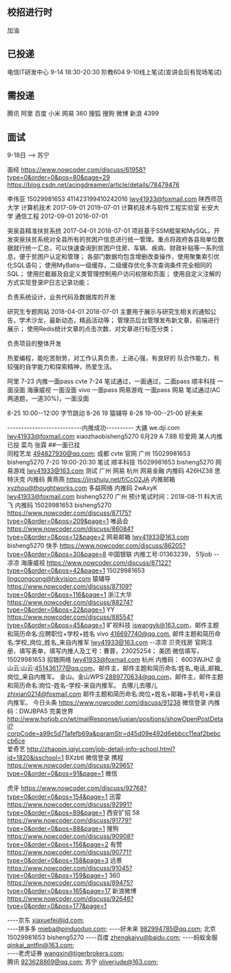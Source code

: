 
校招进行时
-------------------------------------------------------------------
加油


已投递
------------------------
电信IT研发中心 9-14 18:30-20:30 阶教604 9-10线上笔试(宣讲会后有现场笔试)


需投递
------------------------
腾讯
阿里
百度
小米
网易
360
搜狐
搜狗
微博
新浪
4399 


面试
------------------------
9-18日 --> 苏宁





面经
https://www.nowcoder.com/discuss/61958?type=0&order=0&pos=80&page=29
https://blog.csdn.net/acingdreamer/article/details/78479476

李伟亚
15029981653
411423199410242016
lwy41933@foxmail.com
陕西师范大学			计算机技术   	2017-09-01		2019-07-01		计算机技术与软件工程实验室
长安大学				通信工程			2012-09-01		2016-07-01

突泉县精准扶贫系统
2017-04-01		2018-07-01
项目基于SSM框架和MySQL。开发突泉扶贫系统对全县所有的贫困户信息进行统一管理。重点将政府各县局单位数据就行统一汇总，可以快速查询到贫困户住房、车辆、疾病、财政补贴等一系列信息，便于贫困户认定和管理；
各部门数据均包含增删改查操作，使用聚集索引优化SQL语句；
使用MyBatis一级缓存，二级缓存优化多次查询条件完全相同的SQL；
使用拦截器及自定义类管理控制用户访问权限和页面；
使用自定义注解的方式实现登录IP日志记录功能；

负责系统设计，业务代码及数据库的开发

研究生专题网站
2018-04-01		2018-07-01
主要用于展示与研究生相关的通知公告，学术沙龙，最新动态，精品活动等；
管理员后台管理发布新文章，前端进行展示；
使用Redis统计文章的点击次数、对文章进行标签分类；

负责项目的整体开发

热爱编程，能吃苦耐劳，对工作认真负责，上进心强，有良好的
队合作能力，有较强的自学能力和探索精神，热爱生活。

阿里  7-23  内推一面pass
cvte  7-24  笔试通过，一面通过，二面pass 
顺丰科技   一面没面
海康威视   一面没面
vivo	  一面pass 
网易游戏   一面pass
网易       笔试通过(AC两道题，一道30%)，一面没面


8-25  10:00--12:00  字节跳动
8-26  19            猿辅导
8-28  19-00--21-00  好未来




---------------------------内推成功----------
大疆		we.dji.com	lwy41933@foxmail.com	xiaozhaobisheng5270		6月29	A  7.8B
珍爱网    某人内推已投
菜鸟		 张霖  ##一面已挂										
同程艺龙  494827930@qq.com;   成都 
cvte     官网	 广州  15029981653 	bisheng5270			7-20 19:00-20:30 笔试
顺丰科技	 15029981653 	bisheng5270	
网易游戏 		lwy41933@163.com   测试  广州 
网易 	 杭州 网易金融  内推码 426HZ38
思特沃克  内推码 黄燕燕			https://jinshuju.net/f/CcO2JA  内推邮箱 xyzhou@thoughtworks.com
多益网络  内推码 2wAxyK  lwy41933@foxmail.com  bisheng5270  广州 预计笔试时间：2018-08-11
科大讯飞  内推码 15029981653 bisheng5270 https://www.nowcoder.com/discuss/87175?type=0&order=0&pos=209&page=1
唯品会       https://www.nowcoder.com/discuss/86084?type=0&order=0&pos=12&page=2  网易邮箱  lwy41933@163.com  bisheng5270
快手  	    https://www.nowcoder.com/discuss/86205?type=0&order=0&pos=30&page=8 
中国银联		内推工号:01363239， 51jiob  --凉凉
海康威视     https://www.nowcoder.com/discuss/87122?type=0&order=0&pos=42&page=1  15029981653   lingcongcong@hikvision.com
猿辅导       https://www.nowcoder.com/discuss/87109?type=0&order=0&pos=116&page=1 
浙江大华     https://www.nowcoder.com/discuss/88274?type=0&order=0&pos=22&page=1
YY  		https://www.nowcoder.com/discuss/88554?type=0&order=0&pos=45&page=1
旷视科技    iswangyk@163.com，邮件主题和简历命名:应聘职位+学校+姓名
vivo 		416697740@qq.com, 邮件主题和简历命名:学校_岗位_姓名_来自内推军   lwy41933@163.com --凉凉
贝壳找房		官网注册，填写表单，填写内推人及工号：曹蓉，23025254；
美团    微信填写，15029981653
招银网络 lwy41933@foxmail.com  杭州 内推码： 6003WJHZ
金山云:山云:451436177@qq.com，邮件主，邮件主题和简历命名:姓名_电话_邮箱_岗位_来自内推军。
金山。金山WPS:2889770634@qq.com，邮件主，邮件主题和简历命名:岗位-姓名-学校-来自内推军。
去哪儿去哪儿 zhixian0214@foxmail.com 邮件主题和简历命名:岗位+姓名+邮箱+手机号+来自内推军。
今日头条		https://www.nowcoder.com/discuss/91238 微信登录 内推码：DWJBPA5
完美世界 	http://www.hotjob.cn/wt/mailResponse/juxian/positions/showOpenPostDetail?corpCode=a99c5d71afefb69a&paramStr=d45d09e492d6ebbcc11eaf2bebccb6ce	
爱奇艺	http://zhaopin.iqiyi.com/job-detail-info-school.html?id=1820&isschool=1 BXzbtl 微信登录
携程  	https://www.nowcoder.com/discuss/92965?type=0&order=0&pos=91&page=1 微信 

虎牙		https://www.nowcoder.com/discuss/92768?type=0&order=0&pos=154&page=1
迅雷		https://www.nowcoder.com/discuss/92991?type=0&order=0&pos=89&page=1  西安扩招
58		https://www.nowcoder.com/discuss/91779?type=0&order=0&pos=88&page=1
搜狗		https://www.nowcoder.com/discuss/90908?type=0&order=0&pos=156&page=2
有赞		https://www.nowcoder.com/discuss/90771?type=0&order=0&pos=158&page=3
远景		https://www.nowcoder.com/discuss/91045?type=0&order=0&pos=159&page=1 
360		https://www.nowcoder.com/discuss/89475?type=0&order=0&pos=165&page=17
新浪微博	https://www.nowcoder.com/discuss/92646?type=0&order=0&pos=177&page=1

 
----京东		 xiaxuefei@jd.com;  							
----拼多多	 mieba@pinduoduo.com;
----好未来	 982994785@qq.com;	北京		15029981653		bisheng5270
----百度		 zhengkaiyu@baidu.com;
----蚂蚁金服	 qinkai_antfin@163.com;   
----老虎证券  wangxin@tigerbrokers.com;  	
腾讯		 923628869@qq.com;
苏宁		 oliverjude@163.com;